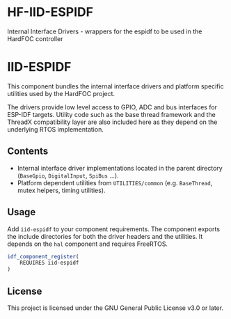 # HF-IID-ESPIDF
Internal Interface Drivers - wrappers for the espidf to be used in the HardFOC controller

# IID-ESPIDF

This component bundles the internal interface drivers and platform
specific utilities used by the HardFOC project.

The drivers provide low level access to GPIO, ADC and bus interfaces for
ESP-IDF targets.  Utility code such as the base thread framework and the
ThreadX compatibility layer are also included here as they depend on the
underlying RTOS implementation.

## Contents
- Internal interface driver implementations located in the parent
  directory (`BaseGpio`, `DigitalInput`, `SpiBus` ...).
- Platform dependent utilities from `UTILITIES/common` (e.g.
  `BaseThread`, mutex helpers, timing utilities).

## Usage
Add `iid-espidf` to your component requirements.  The component exports
the include directories for both the driver headers and the utilities.
It depends on the `hal` component and requires FreeRTOS.

```cmake
idf_component_register(
    REQUIRES iid-espidf
)
```

## License
This project is licensed under the GNU General Public License v3.0 or
later.
